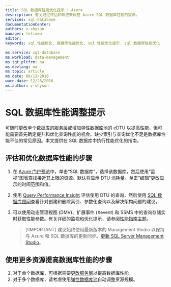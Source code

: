 ```yaml
---
title: SQL 数据库性能优化提示 | Azure
description: 有关通过评估和改进来调整 Azure SQL 数据库性能的提示。
services: sql-database
documentationCenter: 
authors: v-shysun
manager: felixwu
editor: 
keywords: sql 性能优化, 数据库性能优化, sql 性能优化提示, sql 数据库性能优化

ms.service: sql-database
ms.workload: data-management
ms.tgt_pltfrm: na
ms.devlang: na
ms.topic: article
ms.date: 09/13/2016
wacn.date: 12/26/2016
ms.author: v-shysun
---
```


# SQL 数据库性能调整提示
可随时更改单个数据库的[服务层](./sql-database-service-tiers.md)或增加弹性数据库池的 eDTU 以提高性能，但可能需要首先确定提升和优化查询性能的机会。缺少索引与查询优化不足是数据库性能不佳的常见原因。本文提供在 SQL 数据库中执行性能优化的指南。

## 评估和优化数据库性能的步骤
1.	在 [Azure 门户预览](https://portal.azure.cn)中，单击“SQL 数据库”，选择该数据库，然后使用“监视”图表查找接近其上限的资源。默认将显示 DTU 消耗量。单击“编辑”更改显示的时间范围和值。
2.	使用 [Query Performance Insight](./sql-database-query-performance.md) 评估使用 DTU 的查询，然后使用 [SQL 数据库顾问](./sql-database-advisor.md)查看针对创建和删除索引、参数化查询以及解决架构问题的建议。
3.	可以使用动态管理视图 (DMV)、扩展事件 (Xevent) 和 SSMS 中的查询存储实时获取性能参数。有关详细的监视和优化提示，请参阅[性能指南主题](./sql-database-performance-guidance.md)。

    > [!IMPORTANT] 建议始终使用最新版本的 Management Studio 以保持与 Azure 和 SQL 数据库的更新同步。[更新 SQL Server Management Studio](https://msdn.microsoft.com/zh-cn/library/mt238290.aspx)。

## 使用更多资源提高数据库性能的步骤
1.	对于单个数据库，可根据需要[更改服务层](./sql-database-scale-up.md)以提高数据库性能。
2.	对于多个数据库，请考虑使用[弹性数据库池](./sql-database-elastic-pool-guidance.md)自动调整资源规模。

<!---HONumber=Mooncake_Quality_Review_1215_2016-->